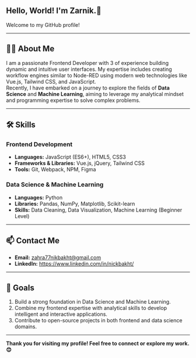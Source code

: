 ## Hello, World! I'm Zarnik.👋
Welcome to my GitHub profile! 

---

## 👩‍💻 **About Me**  
I am a passionate Frontend Developer with 3 of experience building dynamic and intuitive user interfaces. My expertise includes creating workflow engines similar to Node-RED using modern web technologies like Vue.js, Tailwind CSS, and JavaScript.  
Recently, I have embarked on a journey to explore the fields of **Data Science** and **Machine Learning**, aiming to leverage my analytical mindset and programming expertise to solve complex problems.  

---

## 🛠️ **Skills**  

### **Frontend Development**  
- **Languages:** JavaScript (ES6+), HTML5, CSS3  
- **Frameworks & Libraries:** Vue.js, jQuery, Tailwind CSS  
- **Tools:** Git, Webpack, NPM, Figma  

### **Data Science & Machine Learning**  
- **Languages:** Python  
- **Libraries:** Pandas, NumPy, Matplotlib, Scikit-learn  
- **Skills:** Data Cleaning, Data Visualization, Machine Learning (Beginner Level)  

---

## 📫 **Contact Me**  
- **Email:** zahra77nikbakht@gmail.com  
- **LinkedIn:** https://www.linkedin.com/in/nickbakht/  

---

## 🎯 **Goals**  
1. Build a strong foundation in Data Science and Machine Learning.  
2. Combine my frontend expertise with analytical skills to develop intelligent and interactive applications.  
3. Contribute to open-source projects in both frontend and data science domains.  

---

**Thank you for visiting my profile! Feel free to connect or explore my work. 😊**  
